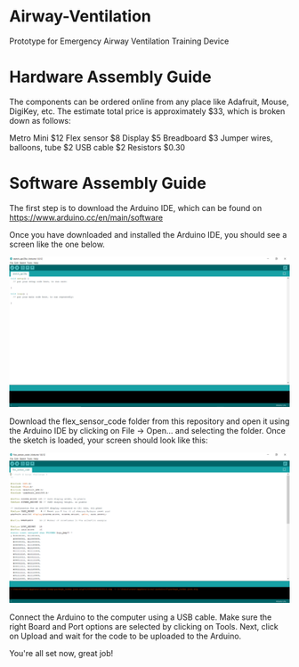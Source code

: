 # Airway-Ventilation
Prototype for Emergency Airway Ventilation Training Device

# Hardware Assembly Guide

The components can be ordered online from any place like Adafruit, Mouse, DigiKey, etc. The estimate total price is approximately $33,
which is broken down as follows:

Metro Mini $12 
Flex sensor $8 
Display $5
Breadboard $3
Jumper wires, balloons, tube $2 
USB cable $2
Resistors $0.30


# Software Assembly Guide

The first step is to download the Arduino IDE, which can be found on https://www.arduino.cc/en/main/software

Once you have downloaded and installed the Arduino IDE, you should see a screen like the one below. 

![](init_arduino_pic.png)

Download the flex_sensor_code folder from this repository and open it using the Arduino IDE by clicking on File -> Open... and selecting the folder. Once the sketch is loaded, your screen should look like this:

![](loaded_arduino_pic.png)

Connect the Arduino to the computer using a USB cable. Make sure the right Board and Port options are selected by clicking on Tools. Next, 
click on Upload and wait for the code to be uploaded to the Arduino. 

You're all set now, great job!
